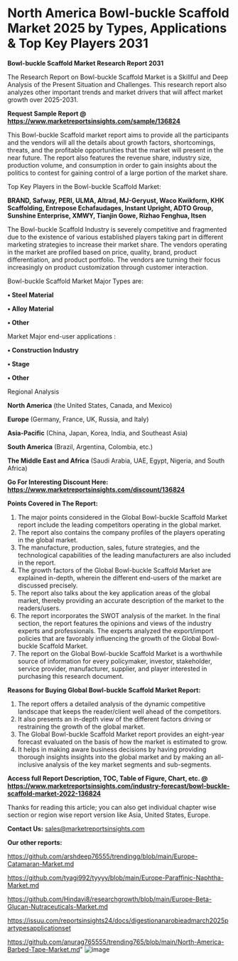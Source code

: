 # North America Bowl-buckle Scaffold Market 2025 by Types, Applications & Top Key Players 2031

<strong>Bowl-buckle Scaffold Market Research Report 2031</strong>

The Research Report on Bowl-buckle Scaffold Market is a Skillful and Deep Analysis of the Present Situation and Challenges. This research report also analyzes other important trends and market drivers that will affect market growth over 2025-2031.

<strong>Request Sample Report @ <a href=https://www.marketreportsinsights.com/sample/136824>https://www.marketreportsinsights.com/sample/136824</a></strong>

This Bowl-buckle Scaffold market report aims to provide all the participants and the vendors will all the details about growth factors, shortcomings, threats, and the profitable opportunities that the market will present in the near future. The report also features the revenue share, industry size, production volume, and consumption in order to gain insights about the politics to contest for gaining control of a large portion of the market share.

Top Key Players in the Bowl-buckle Scaffold Market:

<strong>BRAND, Safway, PERI, ULMA, Altrad, MJ-Geryust, Waco Kwikform, KHK Scaffolding, Entrepose Echafaudages, Instant Upright, ADTO Group, Sunshine Enterprise, XMWY, Tianjin Gowe, Rizhao Fenghua, Itsen</strong>

The Bowl-buckle Scaffold Industry is severely competitive and fragmented due to the existence of various established players taking part in different marketing strategies to increase their market share. The vendors operating in the market are profiled based on price, quality, brand, product differentiation, and product portfolio. The vendors are turning their focus increasingly on product customization through customer interaction.

Bowl-buckle Scaffold Market Major Types are:

<strong>• Steel Material

• Alloy Material

• Other</strong>

Market Major end-user applications :

<strong>• Construction Industry

• Stage

• Other</strong>

Regional Analysis

</u><strong><b>North America</b></strong> (the United States, Canada, and Mexico)

<strong><b>Europe </b></strong>(Germany, France, UK, Russia, and Italy)

<strong><b>Asia-Pacific</b></strong> (China, Japan, Korea, India, and Southeast Asia)

<strong><b>South America</b></strong> (Brazil, Argentina, Colombia, etc.)

<strong><b>The Middle East and Africa</b></strong> (Saudi Arabia, UAE, Egypt, Nigeria, and South Africa)

<strong>Go For Interesting Discount Here: <a href=https://www.marketreportsinsights.com/discount/136824>https://www.marketreportsinsights.com/discount/136824</a></strong>

<strong>Points Covered in The Report:</strong>
<ol>
  <li>The major points considered in the Global Bowl-buckle Scaffold Market report include the leading competitors operating in the global market.</li>
  <li>The report also contains the company profiles of the players operating in the global market.</li>
  <li>The manufacture, production, sales, future strategies, and the technological capabilities of the leading manufacturers are also included in the report.</li>
  <li>The growth factors of the Global Bowl-buckle Scaffold Market are explained in-depth, wherein the different end-users of the market are discussed precisely.</li>
  <li>The report also talks about the key application areas of the global market, thereby providing an accurate description of the market to the readers/users.</li>
  <li>The report incorporates the SWOT analysis of the market. In the final section, the report features the opinions and views of the industry experts and professionals. The experts analyzed the export/import policies that are favorably influencing the growth of the Global Bowl-buckle Scaffold Market.</li>
  <li>The report on the Global Bowl-buckle Scaffold Market is a worthwhile source of information for every policymaker, investor, stakeholder, service provider, manufacturer, supplier, and player interested in purchasing this research document.</li>
</ol>
<strong>Reasons for Buying Global Bowl-buckle Scaffold Market Report:</strong>

<ol>
  <li>The report offers a detailed analysis of the dynamic competitive landscape that keeps the reader/client well ahead of the competitors.</li>
  <li>It also presents an in-depth view of the different factors driving or restraining the growth of the global market.</li>
  <li>The Global Bowl-buckle Scaffold Market report provides an eight-year forecast evaluated on the basis of how the market is estimated to grow.</li>
  <li>It helps in making aware business decisions by having providing thorough insights insights into the global market and by making an all-inclusive analysis of the key market segments and sub-segments.</li>
</ol>
<strong>Access full Report Description, TOC, Table of Figure, Chart, etc. @ <a href=https://www.marketreportsinsights.com/industry-forecast/bowl-buckle-scaffold-market-2022-136824>https://www.marketreportsinsights.com/industry-forecast/bowl-buckle-scaffold-market-2022-136824</a></strong>


Thanks for reading this article; you can also get individual chapter wise section or region wise report version like Asia, United States, Europe.

<strong>Contact Us:</strong>
sales@marketreportsinsights.com

<strong>Our other reports:</strong>

<a href=https://github.com/arshdeep76555/trendingg/blob/main/Europe-Catamaran-Market.md>https://github.com/arshdeep76555/trendingg/blob/main/Europe-Catamaran-Market.md</a>

<a href=https://github.com/tyagi992/tyyyy/blob/main/Europe-Paraffinic-Naphtha-Market.md>https://github.com/tyagi992/tyyyy/blob/main/Europe-Paraffinic-Naphtha-Market.md</a>

<a href=https://github.com/Hindavi8/researchgrowth/blob/main/Europe-Beta-Glucan-Nutraceuticals-Market.md>https://github.com/Hindavi8/researchgrowth/blob/main/Europe-Beta-Glucan-Nutraceuticals-Market.md</a>

<a href=https://issuu.com/reportsinsights24/docs/digestionanarobieadmarch2025partypesapplicationset>https://issuu.com/reportsinsights24/docs/digestionanarobieadmarch2025partypesapplicationset</a>

<a href=https://github.com/anurag765555/trending765/blob/main/North-America-Barbed-Tape-Market.md>https://github.com/anurag765555/trending765/blob/main/North-America-Barbed-Tape-Market.md</a>"
![image](https://github.com/user-attachments/assets/81ce542a-dbda-411e-b20c-3f40a7c84f14)
